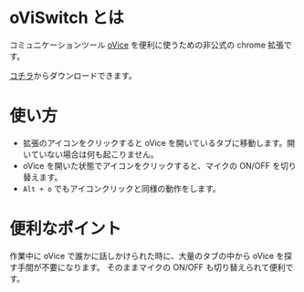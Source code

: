 # oViSwitch とは

コミュニケーションツール [oVice](https://ovice.in/) を便利に使うための非公式の chrome 拡張です。

[コチラ](https://chrome.google.com/webstore/detail/oviswitch-beta/ldohahnbhclmpimkninjoellgemepljl)からダウンロードできます。


# 使い方
- 拡張のアイコンをクリックすると oVice を開いているタブに移動します。開いていない場合は何も起こりません。
- oVice を開いた状態でアイコンをクリックすると、マイクの ON/OFF を切り替えます。
- `Alt + o` でもアイコンクリックと同様の動作をします。

# 便利なポイント
作業中に oVice で誰かに話しかけられた時に、大量のタブの中から oVice を探す手間が不要になります。
そのままマイクの ON/OFF も切り替えられて便利です。
